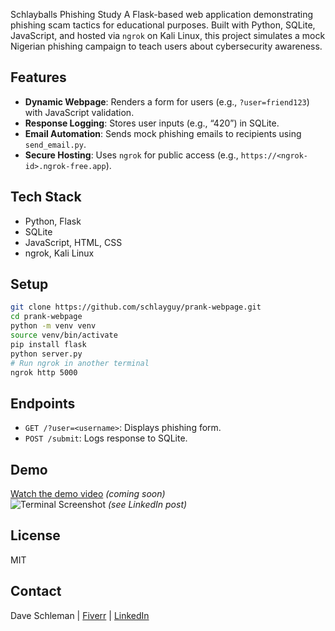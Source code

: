Schlayballs Phishing Study
 A Flask-based web application demonstrating phishing scam tactics for educational purposes. Built with Python, SQLite, JavaScript, and hosted via `ngrok` on Kali Linux, this project simulates a mock Nigerian phishing campaign to teach users about cybersecurity awareness.

 ## Features
 - **Dynamic Webpage**: Renders a form for users (e.g., `?user=friend123`) with JavaScript validation.
 - **Response Logging**: Stores user inputs (e.g., “420”) in SQLite.
 - **Email Automation**: Sends mock phishing emails to recipients using `send_email.py`.
 - **Secure Hosting**: Uses `ngrok` for public access (e.g., `https://<ngrok-id>.ngrok-free.app`).

 ## Tech Stack
 - Python, Flask
 - SQLite
 - JavaScript, HTML, CSS
 - ngrok, Kali Linux

 ## Setup
 ```bash
 git clone https://github.com/schlayguy/prank-webpage.git
 cd prank-webpage
 python -m venv venv
 source venv/bin/activate
 pip install flask
 python server.py
 # Run ngrok in another terminal
 ngrok http 5000
 ```

 ## Endpoints
 - `GET /?user=<username>`: Displays phishing form.
 - `POST /submit`: Logs response to SQLite.

 ## Demo
 [Watch the demo video](#) *(coming soon)*  
 ![Terminal Screenshot](screenshot.png) *(see LinkedIn post)*

 ## License
 MIT

 ## Contact
 Dave Schleman | [Fiverr](https://www.fiverr.com/schlayguy) | [LinkedIn](https://linkedin.com/in/daveschleman)

